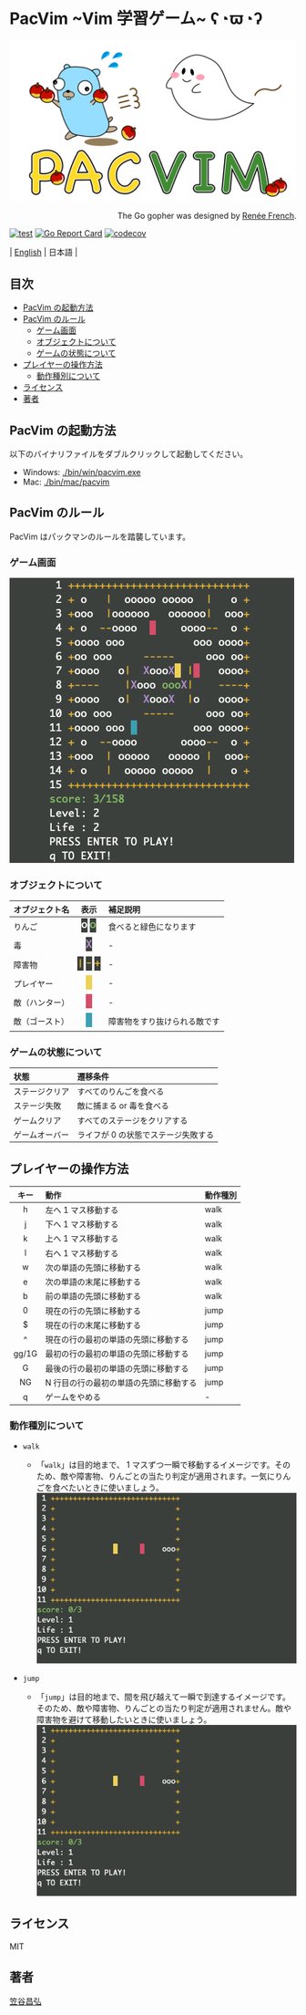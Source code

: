 # PacVim \~Vim 学習ゲーム\~ ʕ◔ϖ◔ʔ

![pacvim](https://github.com/masahiro-kasatani/pacvim/blob/readme-images/files/readme.png?raw=true)

<p align="right">
The Go gopher was designed by <a href="https://go.dev/blog/gopher" target="_blank">Renée French</a>.
</p>

[![test](https://github.com/masahiro-kasatani/pacvim/actions/workflows/test.yaml/badge.svg)](https://github.com/masahiro-kasatani/pacvim/actions/workflows/test.yaml)
[![Go Report Card](https://goreportcard.com/badge/github.com/masahiro-kasatani/pacvim)](https://goreportcard.com/report/github.com/masahiro-kasatani/pacvim)
[![codecov](https://codecov.io/gh/masahiro-kasatani/pacvim/branch/master/graph/badge.svg?token=KZ2LVX4GCT)](https://codecov.io/gh/masahiro-kasatani/pacvim)

| [English](https://github.com/masahiro-kasatani/pacvim/blob/master/README.md) | 日本語 |

<!-- TOC -->

## 目次

- [PacVim の起動方法](#PacVim-の起動方法)
- [PacVim のルール](#PacVim-のルール)
  - [ゲーム画面](#ゲーム画面)
  - [オブジェクトについて](#オブジェクトについて)
  - [ゲームの状態について](#ゲームの状態について)
- [プレイヤーの操作方法](#操作方法)
  - [動作種別について](#動作種別について)
- [ライセンス](#ライセンス)
- [著者](#著者)

<!-- /TOC -->

## PacVim の起動方法

以下のバイナリファイルをダブルクリックして起動してください。

- Windows: [./bin/win/pacvim.exe](https://github.com/masahiro-kasatani/pacvim/tree/master/bin/win)
- Mac: [./bin/mac/pacvim](https://github.com/masahiro-kasatani/pacvim/tree/master/bin/mac)

## PacVim のルール

PacVim はパックマンのルールを踏襲しています。

### ゲーム画面

![ゲーム画面](https://raw.githubusercontent.com/masahiro-kasatani/pacvim/readme-images/files/screen.png)

### オブジェクトについて

| オブジェクト名 |                                                                                                                                                         表示                                                                                                                                                         | 補足説明                     |
| :------------- | :------------------------------------------------------------------------------------------------------------------------------------------------------------------------------------------------------------------------------------------------------------------------------------------------------------------: | :--------------------------- |
| りんご         |                                               ![りんご（未）](https://raw.githubusercontent.com/masahiro-kasatani/pacvim/readme-images/files/apple_1.png) ![りんご（済）](https://raw.githubusercontent.com/masahiro-kasatani/pacvim/readme-images/files/apple_2.png)                                                | 食べると緑色になります       |
| 毒             |                                                                                                           ![毒](https://raw.githubusercontent.com/masahiro-kasatani/pacvim/readme-images/files/poison.png)                                                                                                           | -                            |
| 障害物         | ![障害物１](https://raw.githubusercontent.com/masahiro-kasatani/pacvim/readme-images/files/wall_1.png) ![障害物２](https://raw.githubusercontent.com/masahiro-kasatani/pacvim/readme-images/files/wall_2.png) ![障害物３](https://raw.githubusercontent.com/masahiro-kasatani/pacvim/readme-images/files/wall_3.png) | -                            |
| プレイヤー     |                                                                                                       ![プレイヤー](https://raw.githubusercontent.com/masahiro-kasatani/pacvim/readme-images/files/player.png)                                                                                                       | -                            |
| 敵（ハンター） |                                                                                                        ![ハンター](https://raw.githubusercontent.com/masahiro-kasatani/pacvim/readme-images/files/hunter.png)                                                                                                        | -                            |
| 敵（ゴースト） |                                                                                                        ![ゴースト](https://raw.githubusercontent.com/masahiro-kasatani/pacvim/readme-images/files/ghost.png)                                                                                                         | 障害物をすり抜けられる敵です |

### ゲームの状態について

| 状態           | 遷移条件                            |
| :------------- | :---------------------------------- |
| ステージクリア | すべてのりんごを食べる              |
| ステージ失敗   | 敵に捕まる or 毒を食べる            |
| ゲームクリア   | すべてのステージをクリアする        |
| ゲームオーバー | ライフが 0 の状態でステージ失敗する |

## プレイヤーの操作方法

| キー  | 動作                                   | 動作種別 |
| :---: | :------------------------------------- | :------- |
|   h   | 左へ 1 マス移動する                    | walk     |
|   j   | 下へ 1 マス移動する                    | walk     |
|   k   | 上へ 1 マス移動する                    | walk     |
|   l   | 右へ 1 マス移動する                    | walk     |
|   w   | 次の単語の先頭に移動する               | walk     |
|   e   | 次の単語の末尾に移動する               | walk     |
|   b   | 前の単語の先頭に移動する               | walk     |
|   0   | 現在の行の先頭に移動する               | jump     |
|   $   | 現在の行の末尾に移動する               | jump     |
|   ^   | 現在の行の最初の単語の先頭に移動する   | jump     |
| gg/1G | 最初の行の最初の単語の先頭に移動する   | jump     |
|   G   | 最後の行の最初の単語の先頭に移動する   | jump     |
|  NG   | N 行目の行の最初の単語の先頭に移動する | jump     |
|   q   | ゲームをやめる                         | -        |

### 動作種別について

- `walk`

  - 「`walk`」は目的地まで、 1 マスずつ一瞬で移動するイメージです。そのため、敵や障害物、りんごとの当たり判定が適用されます。一気にりんごを食べたいときに使いましょう。
    ![walkの例](https://raw.githubusercontent.com/masahiro-kasatani/pacvim/readme-images/files/readme-w.gif)

- `jump`
  - 「`jump`」は目的地まで、間を飛び越えて一瞬で到達するイメージです。そのため、敵や障害物、りんごとの当たり判定が適用されません。敵や障害物を避けて移動したいときに使いましょう。
    ![jumpの例](https://raw.githubusercontent.com/masahiro-kasatani/pacvim/readme-images/files/readme-doller.gif)

## ライセンス

MIT

## 著者

[笠谷昌弘](https://masahiro-kasatani.github.io/portfolio/)
